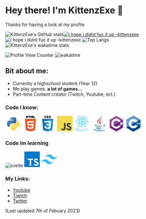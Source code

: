 # Hey there! I'm KittenzExe 👋
Thanks for having a look at my profile

![KittenzExe's GitHub stats](https://github-readme-stats-git-masterrstaa-rickstaa.vercel.app/api?username=kittenzexe&count_private=true&card_width=520&show_icons=true&theme=transparent&icon_color=7d77d7&border_color=7d77d7&title_color=7d77d7&text_color=aed3e7)<a href="https://iaminyourwalls.run/marketplace"><img src="https://iaminyourwalls.run/fumo%20marketplace.png" alt="i hope i didnt fuc it up -kittenzexe" width="150" height="150"></a><img src="https://user-images.githubusercontent.com/67358250/209953073-96a5a54e-008a-4853-8f5e-8669f9de2579.png" alt="i hope i didnt fuc it up -kittenzexe" width="150" height="150">
![Top Langs](https://github-readme-stats-git-masterrstaa-rickstaa.vercel.app/api/top-langs/?username=kittenzexe&count_private=true&show_icons=true&card_width=280&theme=transparent&langs_count=6&layout=compact&icon_color=7d77d7&border_color=7d77d7&title_color=7d77d7&text_color=aed3e7)![KittenzExe's wakatime stats](https://github-readme-stats.vercel.app/api/wakatime?username=kittenzexe&theme=transparent&icon_color=7d77d7&layout=compact&card_width=400&border_color=7d77d7&title_color=7d77d7&text_color=aed3e7)

![Profile View Counter](https://komarev.com/ghpvc/?username=KittenzExe)
![wakatime](https://wakatime.com/badge/user/5fe734af-2708-4102-825d-758345a89313.svg)

## Bit about me:
- Currently a highschool student (Year 12)
- Me play games. **a lot of games...**
- Part-time Content creator (Twitch, Youtube, ect.)
### Code I know:
<p align="left">
  <a> <img src="https://raw.githubusercontent.com/devicons/devicon/master/icons/python/python-original.svg" alt="python" width="50" height="50"/> </a> 
  <a> <img src="https://raw.githubusercontent.com/devicons/devicon/master/icons/html5/html5-original-wordmark.svg" alt="html5" width="50" height="50"/> </a>
  <a> <img src="https://raw.githubusercontent.com/devicons/devicon/master/icons/css3/css3-original-wordmark.svg" alt="css3" width="50" height="50"/> </a>
  <a> <img src="https://raw.githubusercontent.com/devicons/devicon/master/icons/javascript/javascript-original.svg" alt="javascript" width="50" height="50"/> </a>  
  <a> <img src="https://raw.githubusercontent.com/devicons/devicon/master/icons/react/react-original-wordmark.svg" alt="react" width="50" height="50"/> </a>
  <a> <img src="https://raw.githubusercontent.com/devicons/devicon/master/icons/java/java-original.svg" alt="java" width="50" height="50"/> </a>
  <a> <img src="https://raw.githubusercontent.com/devicons/devicon/master/icons/csharp/csharp-original.svg" alt="csharp" width="50" height="50"/> </a>
  <a> <img src="https://raw.githubusercontent.com/devicons/devicon/master/icons/cplusplus/cplusplus-original.svg" alt="cplusplus" width="50" height="50"/> </a>
</p>

### Code Im learning
<p align="left"> 
  <a> <img src="https://upload.wikimedia.org/wikipedia/commons/1/1b/Svelte_Logo.svg" alt="svelte" width="50" height="50"/> </a> 
  <a> <img src="https://raw.githubusercontent.com/devicons/devicon/master/icons/typescript/typescript-original.svg" alt="typescript" width="50" height="50"/> </a>
  <a> <img src="https://raw.githubusercontent.com/devicons/devicon/master/icons/tailwindcss/tailwindcss-plain.svg" alt="tailwindcss" width="50" height="50"/> </a>
</p>

### My Links:
- [Youtube](https://www.youtube.com/channel/UCnoHozM85RPHh2XtIigkz_Q)
- [Tiwtch](https://twitch.tv/kittenzexe)
- [Twitter](https://twitter.com/kittenzexe)

(Last updated 7th of Febuary 2023)
